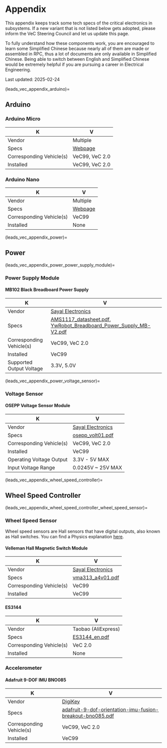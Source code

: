 # Appendix

This appendix keeps track some tech specs of the critical electronics in subsystems. If a new variant that is not listed
below gets adopted, please inform the VeC Steering Council and let us update this page.

To fully understand how these components work, you are encouraged to learn some Simplified Chinese because nearly all of
them are made or assembled in RPC, thus a lot of documents are only available in Simplified Chinese. Being able to
switch between English and Simplified Chinese would be extremely helpful if you are pursuing a career in Electrical
Engineering.

Last updated: 2025-02-24

(leads_vec_appendix_arduino)=

## Arduino

### Arduino Micro

| K                        | V                                                 |
|--------------------------|---------------------------------------------------|
| Vendor                   | Multiple                                          |
| Specs                    | [Webpage](https://docs.arduino.cc/hardware/micro) |
| Corresponding Vehicle(s) | VeC99, VeC 2.0                                    |
| Installed                | VeC99, VeC 2.0                                    |

### Arduino Nano

| K                        | V                                                |
|--------------------------|--------------------------------------------------|
| Vendor                   | Multiple                                         |
| Specs                    | [Webpage](https://docs.arduino.cc/hardware/nano) |
| Corresponding Vehicle(s) | VeC99                                            |
| Installed                | None                                             |

(leads_vec_appendix_power)=

## Power

(leads_vec_appendix_power_power_supply_module)=

### Power Supply Module

#### MB102 Black Breadboard Power Supply

| K                        | V                                                                                                                                                            |
|--------------------------|--------------------------------------------------------------------------------------------------------------------------------------------------------------|
| Vendor                   | [Sayal Electronics](https://secure.sayal.com/STORE4/prodetails.php?SKU=257029)                                                                               |
| Specs                    | [AMS1117_datasheet.pdf](../_static/AMS1117_datasheet.pdf), [YwRobot_Breadboard_Power_Supply_MB-V2.pdf](../_static/YwRobot_Breadboard_Power_Supply_MB-V2.pdf) |
| Corresponding Vehicle(s) | VeC99, VeC 2.0                                                                                                                                               |
| Installed                | VeC99                                                                                                                                                        |
| Supported Output Voltage | 3.3V, 5.0V                                                                                                                                                   |

(leads_vec_appendix_power_voltage_sensor)=

### Voltage Sensor

#### OSEPP Voltage Sensor Module

| K                        | V                                                                              |
|--------------------------|--------------------------------------------------------------------------------|
| Vendor                   | [Sayal Electronics](https://secure.sayal.com/STORE4/prodetails.php?SKU=246716) |
| Specs                    | [osepp_volt01.pdf](../_static/osepp_volt01.pdf)                                |
| Corresponding Vehicle(s) | VeC99, VeC 2.0                                                                 |
| Installed                | VeC99                                                                          |
| Operating Voltage Output | 3.3V - 5V MAX                                                                  |
| Input Voltage Range      | 0.0245V ~ 25V MAX                                                              |

(leads_vec_appendix_wheel_speed_controller)=

## Wheel Speed Controller

(leads_vec_appendix_wheel_speed_controller_wheel_speed_sensor)=

### Wheel Speed Sensor

Wheel speed sensors are Hall sensors that have digital outputs, also known as Hall switches. You can find a Physics
explanation [here](../_static/Introduction%20and%20Application%20of%20Hall%20Devices.pdf).

#### Velleman Hall Magnetic Switch Module

| K                        | V                                                                              |
|--------------------------|--------------------------------------------------------------------------------|
| Vendor                   | [Sayal Electronics](https://secure.sayal.com/STORE4/prodetails.php?SKU=248124) |
| Specs                    | [vma313_a4v01.pdf](../_static/vma313_a4v01.pdf)                                |
| Corresponding Vehicle(s) | VeC99                                                                          |
| Installed                | VeC99                                                                          |

#### ES3144

| K                        | V                                         |
|--------------------------|-------------------------------------------|
| Vendor                   | Taobao (AliExpress)                       |
| Specs                    | [ES3144_en.pdf](../_static/ES3144_en.pdf) |
| Corresponding Vehicle(s) | VeC 2.0                                   |
| Installed                | None                                      |

### Accelerometer

#### Adafruit 9-DOF IMU BNO085

| K                        | V                                                                                                                                                              |
|--------------------------|----------------------------------------------------------------------------------------------------------------------------------------------------------------|
| Vendor                   | [DigiKey](https://www.digikey.com/en/products/detail/adafruit-industries-llc/4754/13426653?s=N4IgjCBcoLQBxVAYygMwIYBsDOBTANCAPZQDa4ArAEwIC6AvvYVWSACwDsFbIDQA) |
| Specs                    | [adafruit-9-dof-orientation-imu-fusion-breakout-bno085.pdf](../_static/adafruit-9-dof-orientation-imu-fusion-breakout-bno085.pdf)                              |
| Corresponding Vehicle(s) | VeC99, VeC 2.0                                                                                                                                                 |
| Installed                | VeC99                                                                                                                                                          |